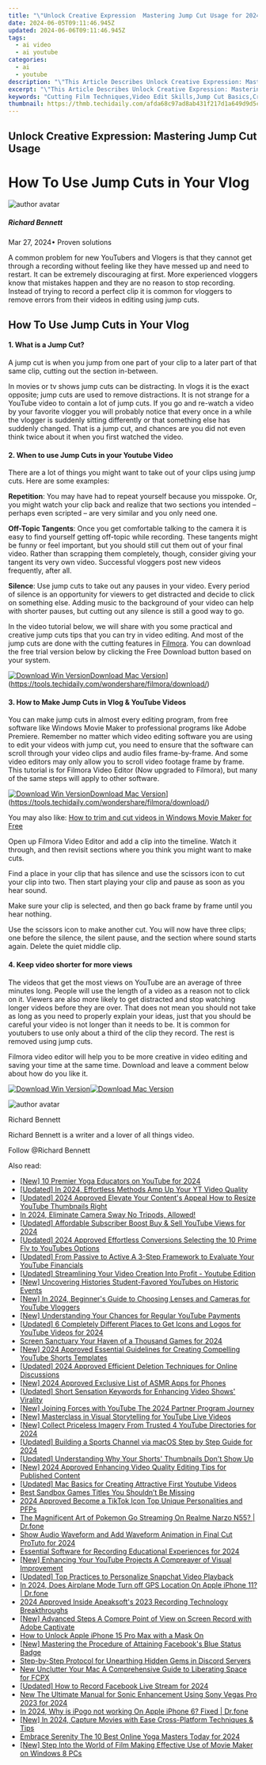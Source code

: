 ```yaml
---
title: "\"Unlock Creative Expression  Mastering Jump Cut Usage for 2024\""
date: 2024-06-05T09:11:46.945Z
updated: 2024-06-06T09:11:46.945Z
tags:
  - ai video
  - ai youtube
categories:
  - ai
  - youtube
description: "\"This Article Describes Unlock Creative Expression: Mastering Jump Cut Usage for 2024\""
excerpt: "\"This Article Describes Unlock Creative Expression: Mastering Jump Cut Usage for 2024\""
keywords: "Cutting Film Techniques,Video Edit Skills,Jump Cut Basics,Creative Transitions,Media Arts Creativity,Editing Short Films,Advanced Cuts Tips"
thumbnail: https://thmb.techidaily.com/afda68c97ad8ab431f217d1a649d9d5c1081b7b5e12422de4ab2672dba23567f.jpg
---
```


## Unlock Creative Expression: Mastering Jump Cut Usage

# How To Use Jump Cuts in Your Vlog

![author avatar](https://images.wondershare.com/filmora/article-images/richard-bennett.jpg)

##### Richard Bennett

 Mar 27, 2024• Proven solutions

A common problem for new YouTubers and Vlogers is that they cannot get through a recording without feeling like they have messed up and need to restart. It can be extremely discouraging at first. More experienced vloggers know that mistakes happen and they are no reason to stop recording. Instead of trying to record a perfect clip it is common for vloggers to remove errors from their videos in editing using jump cuts.

## How To Use Jump Cuts in Your Vlog

#### 1\. What is a Jump Cut?

A jump cut is when you jump from one part of your clip to a later part of that same clip, cutting out the section in-between.

In movies or tv shows jump cuts can be distracting. In vlogs it is the exact opposite; jump cuts are used to remove distractions. It is not strange for a YouTube video to contain a lot of jump cuts. If you go and re-watch a video by your favorite vlogger you will probably notice that every once in a while the vlogger is suddenly sitting differently or that something else has suddenly changed. That is a jump cut, and chances are you did not even think twice about it when you first watched the video.

#### 2\. When to use Jump Cuts in your Youtube Video

There are a lot of things you might want to take out of your clips using jump cuts. Here are some examples:

**Repetition**: You may have had to repeat yourself because you misspoke. Or, you might watch your clip back and realize that two sections you intended – perhaps even scripted – are very similar and you only need one.

**Off-Topic Tangents**: Once you get comfortable talking to the camera it is easy to find yourself getting off-topic while recording. These tangents might be funny or feel important, but you should still cut them out of your final video. Rather than scrapping them completely, though, consider giving your tangent its very own video. Successful vloggers post new videos frequently, after all.

**Silence**: Use jump cuts to take out any pauses in your video. Every period of silence is an opportunity for viewers to get distracted and decide to click on something else. Adding music to the background of your video can help with shorter pauses, but cutting out any silence is still a good way to go.

In the video tutorial below, we will share with you some practical and creative jump cuts tips that you can try in video editing. And most of the jump cuts are done with the cutting features in [Filmora](https://tools.techidaily.com/wondershare/filmora/download/). You can download the free trial version below by clicking the Free Download button based on your system.

[![Download Win Version](https://images.wondershare.com/filmora/guide/download-btn-win.jpg)](https://tools.techidaily.com/wondershare/filmora/download/)[Download Mac Version](https://images.wondershare.com/filmora/guide/download-btn-mac.jpg)](https://tools.techidaily.com/wondershare/filmora/download/)

#### 3\. How to Make Jump Cuts in Vlog & YouTube Videos

You can make jump cuts in almost every editing program, from free software like Windows Movie Maker to professional programs like Adobe Premiere. Remember no matter which video editing software you are using to edit your videos with jump cut, you need to ensure that the software can scroll through your video clips and audio files frame-by-frame. And some video editors may only allow you to scroll video footage frame by frame. This tutorial is for Filmora Video Editor (Now upgraded to Filmora), but many of the same steps will apply to other software.

[![Download Win Version](https://images.wondershare.com/filmora/guide/download-btn-win.jpg)](https://tools.techidaily.com/wondershare/filmora/download/)[Download Mac Version](https://images.wondershare.com/filmora/guide/download-btn-mac.jpg)](https://tools.techidaily.com/wondershare/filmora/download/)

You may also like: [How to trim and cut videos in Windows Movie Maker for Free](https://tools.techidaily.com/wondershare/filmora/download/)

Open up Filmora Video Editor and add a clip into the timeline. Watch it through, and then revisit sections where you think you might want to make cuts.

Find a place in your clip that has silence and use the scissors icon to cut your clip into two. Then start playing your clip and pause as soon as you hear sound.

Make sure your clip is selected, and then go back frame by frame until you hear nothing.

Use the scissors icon to make another cut. You will now have three clips; one before the silence, the silent pause, and the section where sound starts again. Delete the quiet middle clip.

#### 4\. Keep video shorter for more views

The videos that get the most views on YouTube are an average of three minutes long. People will use the length of a video as a reason not to click on it. Viewers are also more likely to get distracted and stop watching longer videos before they are over. That does not mean you should not take as long as you need to properly explain your ideas, just that you should be careful your video is not longer than it needs to be. It is common for youtubers to use only about a third of the clip they record. The rest is removed using jump cuts.

Filmora video editor will help you to be more creative in video editing and saving your time at the same time. Download and leave a comment below about how do you like it.

[![Download Win Version](https://images.wondershare.com/filmora/guide/download-btn-win.jpg)](https://tools.techidaily.com/wondershare/filmora/download/)[![Download Mac Version](https://images.wondershare.com/filmora/guide/download-btn-mac.jpg)](https://tools.techidaily.com/wondershare/filmora/download/)

![author avatar](https://images.wondershare.com/filmora/article-images/richard-bennett.jpg)

Richard Bennett

Richard Bennett is a writer and a lover of all things video.

Follow @Richard Bennett

<span class="atpl-alsoreadstyle">Also read:</span>
<div><ul>
<li><a href="https://facebook-video-footage.techidaily.com/new-10-premier-yoga-educators-on-youtube-for-2024/"><u>[New] 10 Premier Yoga Educators on YouTube for 2024</u></a></li>
<li><a href="https://facebook-video-footage.techidaily.com/updated-in-2024-effortless-methods-amp-up-your-yt-video-quality/"><u>[Updated] In 2024, Effortless Methods  Amp Up Your YT Video Quality</u></a></li>
<li><a href="https://facebook-video-footage.techidaily.com/updated-2024-approved-elevate-your-contents-appeal-how-to-resize-youtube-thumbnails-right/"><u>[Updated] 2024 Approved  Elevate Your Content's Appeal  How to Resize YouTube Thumbnails Right</u></a></li>
<li><a href="https://facebook-video-footage.techidaily.com/in-2024-eliminate-camera-sway-no-tripods-allowed/"><u>In 2024, Eliminate Camera Sway  No Tripods, Allowed!</u></a></li>
<li><a href="https://facebook-video-footage.techidaily.com/updated-affordable-subscriber-boost-buy-and-sell-youtube-views-for-2024/"><u>[Updated] Affordable Subscriber Boost  Buy & Sell YouTube Views for 2024</u></a></li>
<li><a href="https://facebook-video-footage.techidaily.com/updated-2024-approved-effortless-conversions-selecting-the-10-prime-flv-to-youtubes-options/"><u>[Updated] 2024 Approved  Effortless Conversions  Selecting the 10 Prime Flv to YouTubes Options</u></a></li>
<li><a href="https://facebook-video-footage.techidaily.com/updated-from-passive-to-active-a-3-step-framework-to-evaluate-your-youtube-financials/"><u>[Updated] From Passive to Active  A 3-Step Framework to Evaluate Your YouTube Financials</u></a></li>
<li><a href="https://facebook-video-footage.techidaily.com/updated-streamlining-your-video-creation-into-profit-youtube-edition/"><u>[Updated] Streamlining Your Video Creation Into Profit - Youtube Edition</u></a></li>
<li><a href="https://facebook-video-footage.techidaily.com/new-uncovering-histories-student-favored-youtubes-on-historic-events/"><u>[New] Uncovering Histories  Student-Favored YouTubes on Historic Events</u></a></li>
<li><a href="https://facebook-video-footage.techidaily.com/new-in-2024-beginners-guide-to-choosing-lenses-and-cameras-for-youtube-vloggers/"><u>[New] In 2024, Beginner's Guide to Choosing Lenses and Cameras for YouTube Vloggers</u></a></li>
<li><a href="https://facebook-video-footage.techidaily.com/new-understanding-your-chances-for-regular-youtube-payments/"><u>[New] Understanding Your Chances for Regular YouTube Payments</u></a></li>
<li><a href="https://facebook-video-footage.techidaily.com/updated-6-completely-different-places-to-get-icons-and-logos-for-youtube-videos-for-2024/"><u>[Updated] 6 Completely Different Places to Get Icons and Logos for YouTube Videos for 2024</u></a></li>
<li><a href="https://facebook-video-footage.techidaily.com/screen-sanctuary-your-haven-of-a-thousand-games-for-2024/"><u>Screen Sanctuary  Your Haven of a Thousand Games for 2024</u></a></li>
<li><a href="https://facebook-video-footage.techidaily.com/new-2024-approved-essential-guidelines-for-creating-compelling-youtube-shorts-templates/"><u>[New] 2024 Approved  Essential Guidelines for Creating Compelling YouTube Shorts Templates</u></a></li>
<li><a href="https://facebook-video-footage.techidaily.com/updated-2024-approved-efficient-deletion-techniques-for-online-discussions/"><u>[Updated] 2024 Approved  Efficient Deletion Techniques for Online Discussions</u></a></li>
<li><a href="https://facebook-video-footage.techidaily.com/new-2024-approved-exclusive-list-of-asmr-apps-for-phones/"><u>[New] 2024 Approved  Exclusive List of ASMR Apps for Phones</u></a></li>
<li><a href="https://facebook-video-footage.techidaily.com/updated-short-sensation-keywords-for-enhancing-video-shows-virality/"><u>[Updated] Short Sensation  Keywords for Enhancing Video Shows' Virality</u></a></li>
<li><a href="https://facebook-video-footage.techidaily.com/new-joining-forces-with-youtube-the-2024-partner-program-journey/"><u>[New] Joining Forces with YouTube  The 2024 Partner Program Journey</u></a></li>
<li><a href="https://facebook-video-footage.techidaily.com/new-masterclass-in-visual-storytelling-for-youtube-live-videos/"><u>[New] Masterclass in Visual Storytelling for YouTube Live Videos</u></a></li>
<li><a href="https://facebook-video-footage.techidaily.com/new-collect-priceless-imagery-from-trusted-4-youtube-directories-for-2024/"><u>[New] Collect Priceless Imagery From Trusted 4 YouTube Directories for 2024</u></a></li>
<li><a href="https://facebook-video-footage.techidaily.com/updated-building-a-sports-channel-via-macos-step-by-step-guide-for-2024/"><u>[Updated] Building a Sports Channel via macOS  Step by Step Guide for 2024</u></a></li>
<li><a href="https://facebook-video-footage.techidaily.com/updated-understanding-why-your-shorts-thumbnails-dont-show-up/"><u>[Updated] Understanding Why Your Shorts' Thumbnails Don't Show Up</u></a></li>
<li><a href="https://facebook-video-footage.techidaily.com/new-2024-approved-enhancing-video-quality-editing-tips-for-published-content/"><u>[New] 2024 Approved  Enhancing Video Quality  Editing Tips for Published Content</u></a></li>
<li><a href="https://facebook-video-footage.techidaily.com/updated-mac-basics-for-creating-attractive-first-youtube-videos/"><u>[Updated] Mac Basics for Creating Attractive First Youtube Videos</u></a></li>
<li><a href="https://digital-screen-recording.techidaily.com/best-sandbox-games-titles-you-shouldnt-be-missing/"><u>Best Sandbox Games  Titles You Shouldn’t Be Missing</u></a></li>
<li><a href="https://tiktok-video-recordings.techidaily.com/2024-approved-become-a-tiktok-icon-top-unique-personalities-and-pfps/"><u>2024 Approved  Become a TikTok Icon  Top Unique Personalities and PFPs</u></a></li>
<li><a href="https://pokemon-go-android.techidaily.com/the-magnificent-art-of-pokemon-go-streaming-on-realme-narzo-n55-drfone-by-drfone-virtual-android/"><u>The Magnificent Art of Pokemon Go Streaming On Realme Narzo N55? | Dr.fone</u></a></li>
<li><a href="https://sound-tweaking.techidaily.com/show-audio-waveform-and-add-waveform-animation-in-final-cut-protuto-for-2024/"><u>Show Audio Waveform and Add Waveform Animation in Final Cut ProTuto for 2024</u></a></li>
<li><a href="https://screen-video-capture.techidaily.com/essential-software-for-recording-educational-experiences-for-2024/"><u>Essential Software for Recording Educational Experiences for 2024</u></a></li>
<li><a href="https://youtube-video-recordings.techidaily.com/new-enhancing-your-youtube-projects-a-compreayer-of-visual-improvement/"><u>[New] Enhancing Your YouTube Projects  A Compreayer of Visual Improvement</u></a></li>
<li><a href="https://some-tips.techidaily.com/updated-top-practices-to-personalize-snapchat-video-playback/"><u>[Updated] Top Practices to Personalize Snapchat Video Playback</u></a></li>
<li><a href="https://review-topics.techidaily.com/in-2024-does-airplane-mode-turn-off-gps-location-on-apple-iphone-11-drfone-by-drfone-virtual-ios/"><u>In 2024, Does Airplane Mode Turn off GPS Location On Apple iPhone 11? | Dr.fone</u></a></li>
<li><a href="https://digital-screen-recording.techidaily.com/2024-approved-inside-apeaksofts-2023-recording-technology-breakthroughs/"><u>2024 Approved  Inside Apeaksoft's 2023 Recording Technology Breakthroughs</u></a></li>
<li><a href="https://screen-sharing-recording.techidaily.com/new-advanced-steps-a-compre-point-of-view-on-screen-record-with-adobe-captivate/"><u>[New] Advanced Steps  A Compre Point of View on Screen Record with Adobe Captivate</u></a></li>
<li><a href="https://ios-unlock.techidaily.com/how-to-unlock-apple-iphone-15-pro-max-with-a-mask-on-by-drfone-ios/"><u>How to Unlock Apple iPhone 15 Pro Max with a Mask On</u></a></li>
<li><a href="https://facebook-clips.techidaily.com/new-mastering-the-procedure-of-attaining-facebooks-blue-status-badge/"><u>[New] Mastering the Procedure of Attaining Facebook's Blue Status Badge</u></a></li>
<li><a href="https://discord-videos.techidaily.com/step-by-step-protocol-for-unearthing-hidden-gems-in-discord-servers/"><u>Step-by-Step Protocol for Unearthing Hidden Gems in Discord Servers</u></a></li>
<li><a href="https://smart-video-creator.techidaily.com/new-unclutter-your-mac-a-comprehensive-guide-to-liberating-space-for-fcpx/"><u>New Unclutter Your Mac A Comprehensive Guide to Liberating Space for FCPX</u></a></li>
<li><a href="https://remote-screen-capture.techidaily.com/updated-how-to-record-facebook-live-stream-for-2024/"><u>[Updated] How to Record Facebook Live Stream for 2024</u></a></li>
<li><a href="https://voice-adjusting.techidaily.com/new-the-ultimate-manual-for-sonic-enhancement-using-sony-vegas-pro-2023-for-2024/"><u>New The Ultimate Manual for Sonic Enhancement Using Sony Vegas Pro 2023 for 2024</u></a></li>
<li><a href="https://ios-pokemon-go.techidaily.com/in-2024-why-is-ipogo-not-working-on-apple-iphone-6-fixed-drfone-by-drfone-virtual-ios/"><u>In 2024, Why is iPogo not working On Apple iPhone 6? Fixed | Dr.fone</u></a></li>
<li><a href="https://digital-screen-recording.techidaily.com/new-in-2024-capture-movies-with-ease-cross-platform-techniques-and-tips/"><u>[New] In 2024, Capture Movies with Ease  Cross-Platform Techniques & Tips</u></a></li>
<li><a href="https://youtube-videos.techidaily.com/embrace-serenity-the-10-best-online-yoga-masters-today-for-2024/"><u>Embrace Serenity  The 10 Best Online Yoga Masters Today for 2024</u></a></li>
<li><a href="https://extra-approaches.techidaily.com/new-step-into-the-world-of-film-making-effective-use-of-movie-maker-on-windows-8-pcs/"><u>[New] Step Into the World of Film Making  Effective Use of Movie Maker on Windows 8 PCs</u></a></li>
</ul></div>

<ins class="adsbygoogle"
      style="display:block"
      data-ad-client="ca-pub-7571918770474297"
      data-ad-slot="8358498916"
      data-ad-format="auto"
      data-full-width-responsive="true"></ins>